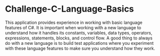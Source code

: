 # Challenge-C-Language-Basics
This application provides experience in working with basic language features of C#. It is important when working with a new language to understand how it handles its constants, variables, data types, operators, expressions, statements, blocks, and control flow. A good thing to always do with a new language is to build test applications where you experiment with these language features to make sure you understand how they work.
